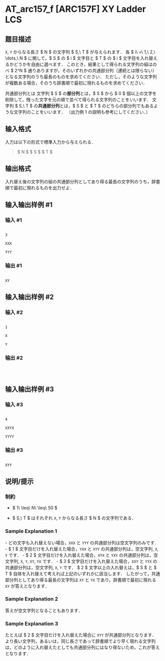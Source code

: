 # AT_arc157_f [ARC157F] XY Ladder LCS

## 题目描述

[problemUrl]: https://atcoder.jp/contests/arc157/tasks/arc157_f

`X`, `Y` からなる長さ $ N $ の文字列 $ S,\ T $ が与えられます． 各 $ i\ =\ 1,\ 2,\ \dots,\ N $ に関して，$ S $ の $ i $ 文字目と $ T $ の $ i $ 文字目を入れ替えるかどうかを自由に選べます． このとき，結果として得られる文字列の組はのべ $ 2^N $ 通りありますが，そのいずれかの共通部分列（連続とは限らない）となる文字列のうち最長のものを求めてください． ただし，そのような文字列が複数ある場合，そのうち辞書順で最初に現れるものを求めてください．

  共通部分列とは 文字列 $ S $ の**部分列**とは，$ S $ から $ 0 $ 個以上の文字を削除して，残った文字を元の順で並べて得られる文字列のことをいいます． 文字列 $ S,\ T $ の**共通部分列**とは，$ S $ と $ T $ のどちらの部分列でもあるような文字列のことをいいます． （出力例 1 の説明も参考にしてください．）

## 输入格式

入力は以下の形式で標準入力から与えられる．

> $ N $ $ S $ $ T $

## 输出格式

入れ替え後の文字列の組の共通部分列としてあり得る最長の文字列のうち，辞書順で最初に現れるものを出力せよ．

## 输入输出样例 #1

### 输入 #1

```
3
XXX
YYY
```

### 输出 #1

```
XY
```

## 输入输出样例 #2

### 输入 #2

```
1
X
Y
```

### 输出 #2

```

```

## 输入输出样例 #3

### 输入 #3

```
4
XXYX
YYYY
```

### 输出 #3

```
XYY
```

## 说明/提示

### 制約

- $ 1\ \leq\ N\ \leq\ 50 $
- $ S,\ T $ はそれぞれ `X`, `Y` からなる長さ $ N $ の文字列である．
 
### Sample Explanation 1

\- どの文字も入れ替えない場合，`XXX` と `YYY` の共通部分列は空文字列のみです． - $ 1 $ 文字目だけを入れ替えた場合，`YXX` と `XYY` の共通部分列は，空文字列, `X`, `Y` です． - $ 2 $ 文字目だけを入れ替えた場合，`XYX` と `YXY` の共通部分列は，空文字列, `X`, `Y`, `XY`, `YX` です． - $ 3 $ 文字目だけを入れ替えた場合，`XXY` と `YYX` の共通部分列は，空文字列, `X`, `Y` です． $ 2 $ 文字以上の入れ替えは，$ S $ と $ T $ 自体を入れ替えて考えれば上記のいずれかに該当します． したがって，共通部分列としてあり得る最長の文字列は `XY` と `YX` であり，辞書順で最初に現れる `XY` が答えとなります．

### Sample Explanation 2

答えが空文字列となることもあります．

### Sample Explanation 3

たとえば $ 2 $ 文字目だけを入れ替えた場合に `XYY` が共通部分列となります． より長い文字列，あるいは，同じ長さであって辞書順でより早く現れる文字列は，どのように入れ替えたとしても共通部分列にはなり得ないため，これが答えとなります．